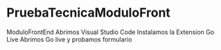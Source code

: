 # PruebaTecnicaModuloFront
ModuloFrontEnd
Abrimos Visual Studio Code
Instalamos la Extension Go Live
Abrimos Go live y probamos formulario
